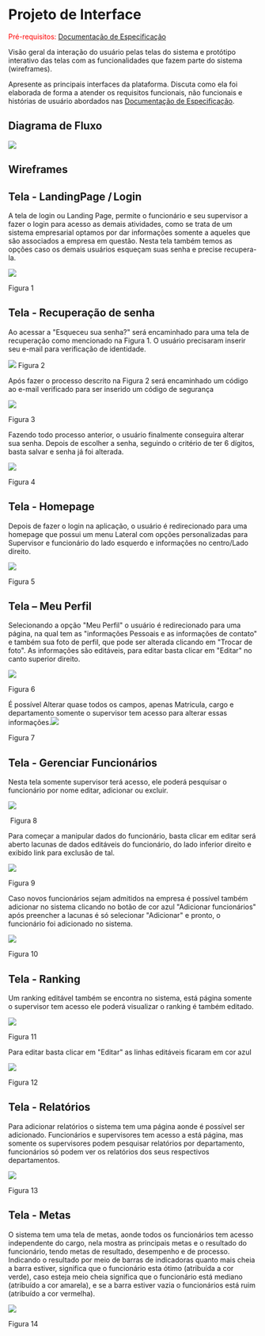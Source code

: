 
# Projeto de Interface

<span style="color:red">Pré-requisitos: <a href="2-Especificação do Projeto.md"> Documentação de Especificação</a></span>

Visão geral da interação do usuário pelas telas do sistema e protótipo interativo das telas com as funcionalidades que fazem parte do sistema (wireframes).

 Apresente as principais interfaces da plataforma. Discuta como ela foi elaborada de forma a atender os requisitos funcionais, não funcionais e histórias de usuário abordados nas <a href="2-Especificação do Projeto.md"> Documentação de Especificação</a>.

## Diagrama de Fluxo

<img src="./img/diagrama-fluxo1.png">


## Wireframes



## Tela - LandingPage / Login 

A tela de login ou Landing Page, permite o funcionário e seu supervisor a fazer o login para acesso as demais atividades, como se trata de um sistema empresarial optamos por dar informações somente a aqueles que são associados a empresa em questão.  Nesta tela também temos as opções caso os demais usuários esqueçam suas senha e precise recupera-la.


<img src="./img/fig1.jpeg">

Figura 1







## Tela - Recuperação de senha 

Ao acessar a "Esqueceu sua senha?" será encaminhado para uma tela de recuperação como mencionado na Figura 1. O usuário precisaram inserir seu e-mail para verificação de identidade.

<img src="./img/fig02.jpeg">
Figura 2







Após fazer o processo descrito na Figura 2 será encaminhado um código ao e-mail verificado para ser inserido um código de segurança 

<img src="./img/fig03.jpeg">

Figura 3







Fazendo todo processo anterior, o usuário finalmente conseguira alterar sua senha. Depois de escolher a senha, seguindo o critério de ter 6 dígitos, basta salvar e senha já foi alterada.

<img src="./img/fig04.jpeg">

Figura 4



## Tela - Homepage 

Depois de fazer o login na aplicação, o usuário é redirecionado para uma homepage que possui um menu Lateral com opções personalizadas para Supervisor e funcionário do lado esquerdo e informações no centro/Lado direito.

<img src="./img/fig05.jpg">

Figura 5





## Tela – Meu Perfil

Selecionando a opção "Meu Perfil" o usuário é redirecionado para uma página, na qual tem as "informações Pessoais e as informações de contato" e também sua foto de perfil,  que pode ser alterada clicando em "Trocar de foto".  As informações são editáveis, para editar basta clicar em "Editar" no canto superior direito.

<img src="./img/fig06.jpeg">

Figura 6





 É possível Alterar quase todos os campos, apenas Matricula, cargo e departamento somente      o supervisor tem acesso para alterar essas informações.<img src="./img/fig07.jpeg">

Figura 7







## Tela - Gerenciar Funcionários

Nesta tela somente supervisor terá acesso, ele poderá pesquisar o funcionário por nome editar, adicionar ou excluir.



<img src="./img/fig08.jpeg">

​     Figura 8







Para começar a manipular dados do funcionário, basta clicar em editar será aberto lacunas de dados editáveis do funcionário, do lado inferior direito e exibido link para exclusão de tal.

<img src="./img/fig09.jpeg">

Figura 9







Caso novos funcionários sejam admitidos na empresa é possível também adicionar no sistema clicando no botão de cor azul "Adicionar funcionários" após preencher a lacunas é só selecionar "Adicionar" e pronto, o funcionário foi adicionado no sistema.

<img src="./img/fig10.jpeg">

Figura 10







## Tela - Ranking

Um ranking editável também se encontra no sistema, está página somente o supervisor tem acesso ele poderá visualizar o ranking é também editado.

<img src="./img/fig11.jpeg">


Figura 11





Para editar basta clicar em "Editar" as linhas editáveis ficaram em cor azul

<img src="./img/fig12.jpeg">

Figura 12







## Tela - Relatórios

Para adicionar relatórios o sistema tem uma página aonde é possível ser adicionado. Funcionários e supervisores tem acesso a está página, mas somente os supervisores podem pesquisar relatórios por departamento, funcionários só podem ver os relatórios dos seus respectivos departamentos.

<img src="./img/fig13.jpeg">

Figura 13







## Tela - Metas

O sistema tem uma tela de metas, aonde todos os funcionários tem acesso independente do cargo, nela mostra as principais metas e o resultado do funcionário, tendo metas de resultado, desempenho e de processo. Indicando o resultado por meio de barras de indicadoras quanto mais cheia a barra estiver, significa que o funcionário esta ótimo (atribuída a cor verde),  caso esteja meio cheia significa que o funcionário está mediano (atribuído a cor amarela), e se a barra estiver vazia o funcionários está ruim (atribuído a cor vermelha).

<img src="./img/fig14.jpeg">


Figura 14
